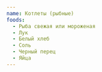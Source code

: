 ```yaml
---
name: Котлеты (рыбные)
foods:
  - Рыба свежая или мороженая
  - Лук
  - Белый хлеб
  - Соль
  - Черный перец
  - Яйца
---
```

